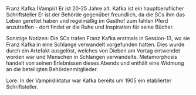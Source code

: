 Franz Kafka (Vampir) 
Er ist 20-25 Jahre alt. 
Kafka ist ein hauptberuflicher Schriftsteller 
Er ist der Behörde gegenüber freundlich, da die SCs ihm das Leben gerettet haben und regelmäßig im Gasthof zum fahlen Pferd anzutreffen - dort findet er die Ruhe und Inspiration für seine Bücher.

Sonstige Notizen:
Die SCs trafen Franz Kafka erstmals in Session-13, wo sie Franz Kafka in eine Schlange verwandelt vorgefunden hatten.
Dies wurde durch ein Artefakt ausgelöst, welches von Dieben am Vortag entwendet worden war und Menschen in Schlangen verwandelte. 
Metamorphosis handelt von seinen Erlebnissen dieses Abends und enthält eine Widmung an die beteiligten Behördenmitglieder. 

Lore: In der Vampirdiktatur war Kafka bereits um 1905 ein etablierter Schriftsteller.
